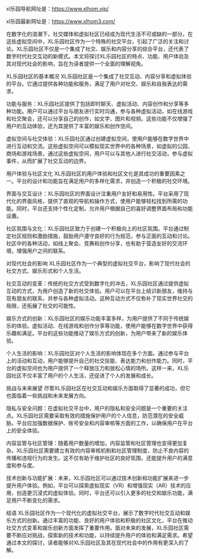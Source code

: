 xl乐园导航网址是：https://www.xlhom.vip/

xl乐园最新网址是：https://www.xlhom3.com/

在数字化的浪潮下，社交媒体和虚拟社区已经成为现代生活不可或缺的一部分。在这些虚拟空间中，XL乐园社区作为一个特殊的社交平台，引起了广泛的关注和讨论。XL乐园社区不仅是一个集成了社交、娱乐和内容分享的综合平台，还代表了数字时代社交互动的新模式。本文将探讨XL乐园社区的特点、功能、用户体验及其对现代社会的影响，旨在为读者提供一个全面的理解视角。

XL乐园社区的基本概况
XL乐园社区是一个集成了社交互动、内容分享和虚拟体验的平台。它通过提供各种功能和服务，满足了用户对社交、娱乐和自我表达的需求。

功能与服务：XL乐园社区提供了包括即时聊天、虚拟活动、内容创作和分享等多种功能。用户可以通过平台与朋友进行实时沟通，参与各种虚拟活动，如在线游戏和社交聚会，还可以分享自己的创作，如文字、图片和视频。这些功能不仅增强了用户的互动体验，还为其提供了丰富的娱乐和创作空间。

虚拟空间与社交体验：XL乐园社区通过创建虚拟空间，使用户能够在数字世界中进行互动和交流。这些虚拟空间可以模拟现实世界中的各种场景，如虚拟的公园、商场和游戏场景。通过这些虚拟空间，用户可以与其他人进行社交活动，参与虚拟事件，从而扩展了社交互动的边界。

用户体验与社区文化
XL乐园社区的用户体验和社区文化是其成功的重要因素之一。平台的设计和功能旨在满足用户的多样化需求，并创造一个积极的社交环境。

界面与交互设计：XL乐园社区的界面设计注重用户友好和易用性。平台采用了现代化的界面风格，提供了直观的导航和操作方式，使用户能够轻松找到所需的功能。同时，平台还支持个性化定制，允许用户根据自己的喜好调整界面布局和功能设置。

社区氛围与文化：XL乐园社区致力于创建一个积极向上的社区氛围。平台通过制定社区规则和激励措施，鼓励用户遵守良好的行为规范，参与正面的互动和讨论。社区中的各种活动，如线上聚会、竞赛和创作分享，也有助于营造友好的交流环境，增强用户之间的联系。

对现代社会的影响
XL乐园社区作为一个典型的虚拟社交平台，影响了现代社会的社交方式、娱乐形式和个人生活。

社交互动的变革：传统的社交方式受到数字化的冲击，XL乐园社区通过提供虚拟互动的方式，为用户创造了新的社交体验。用户可以在平台上结识新朋友，维持与现有朋友的联系，并参与各种虚拟活动。这种互动方式不仅弥补了现实世界社交的局限，还拓展了社交的可能性。

娱乐方式的创新：XL乐园社区的娱乐功能丰富多样，为用户提供了不同于传统娱乐的体验。虚拟活动、在线游戏和创作分享等功能，使用户能够在数字世界中获得乐趣和满足。平台的这些功能推动了娱乐方式的创新，为用户带来了新的娱乐体验。

个人生活的影响：XL乐园社区对个人生活的影响体现在多个方面。通过参与平台上的活动和互动，用户能够提升自己的社交技能、表达能力和创作能力。同时，平台的虚拟空间也为用户提供了一个释放压力和放松心情的场所。这样一来，XL乐园社区不仅丰富了用户的个人生活，还促进了个人的发展和成长。

挑战与未来展望
尽管XL乐园社区在社交互动和娱乐方面取得了显著的成功，但它也面临着一些挑战和未来发展方向。

隐私与安全问题：在虚拟社交平台中，用户的隐私和安全问题是一个重要的关注点。XL乐园社区需要采取有效的措施保护用户的个人信息，防范潜在的安全威胁。平台应加强数据保护、账号安全和内容审核等方面的工作，以确保用户在平台上的安全体验。

内容监管与社区管理：随着用户数量的增加，内容监管和社区管理也变得更加复杂。XL乐园社区需要建立有效的内容审核机制和社区管理制度，防止不良内容的传播和违规行为的发生。这不仅有助于维护社区的良好氛围，还能提升用户的满意度和参与度。

技术创新与功能扩展：未来，XL乐园社区可以通过技术创新和功能扩展来进一步提升用户体验。例如，平台可以探索虚拟现实（VR）和增强现实（AR）技术的应用，创造更沉浸式的虚拟体验。同时，平台还可以引入更多的社交和娱乐功能，满足用户不断变化的需求。

结语
XL乐园社区作为一个现代化的虚拟社交平台，展示了数字时代社交互动和娱乐方式的创新。通过丰富的功能、良好的用户体验和积极的社区文化，平台在推动社交方式变革和娱乐创新方面发挥了重要作用。面对未来的发展，XL乐园社区需要不断应对挑战，探索新的技术和功能，以持续提升用户的体验和满足需求。希望通过本文的探讨，读者能够对XL乐园社区及其在现代社会中的作用有更深入的了解。
